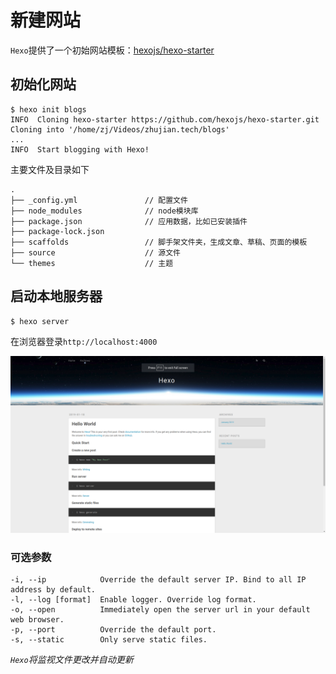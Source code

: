 
# 新建网站

`Hexo`提供了一个初始网站模板：[hexojs/hexo-starter](https://github.com/hexojs/hexo-starter)

## 初始化网站

    $ hexo init blogs
    INFO  Cloning hexo-starter https://github.com/hexojs/hexo-starter.git
    Cloning into '/home/zj/Videos/zhujian.tech/blogs'
    ...
    INFO  Start blogging with Hexo!

主要文件及目录如下

    .
    ├── _config.yml               // 配置文件
    ├── node_modules              // node模块库
    ├── package.json              // 应用数据，比如已安装插件
    ├── package-lock.json
    ├── scaffolds                 // 脚手架文件夹，生成文章、草稿、页面的模板
    ├── source                    // 源文件
    └── themes                    // 主题

## 启动本地服务器

    $ hexo server

在浏览器登录`http://localhost:4000`

![](./imgs/hexo-init.png)

### 可选参数

    -i, --ip            Override the default server IP. Bind to all IP address by default.
    -l, --log [format]  Enable logger. Override log format.
    -o, --open          Immediately open the server url in your default web browser.
    -p, --port          Override the default port.
    -s, --static        Only serve static files.

*`Hexo`将监视文件更改并自动更新*
